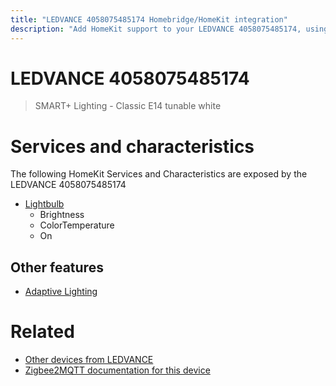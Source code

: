 ```yaml
---
title: "LEDVANCE 4058075485174 Homebridge/HomeKit integration"
description: "Add HomeKit support to your LEDVANCE 4058075485174, using Homebridge, Zigbee2MQTT and homebridge-z2m."
---
```

<!---
This file has been GENERATED using src/docgen/docgen.ts
DO NOT EDIT THIS FILE MANUALLY!
-->
# LEDVANCE 4058075485174
> SMART+ Lighting - Classic E14 tunable white


# Services and characteristics
The following HomeKit Services and Characteristics are exposed by
the LEDVANCE 4058075485174

* [Lightbulb](../../light.md)
  * Brightness
  * ColorTemperature
  * On


## Other features
* [Adaptive Lighting](../../light.md)


# Related
* [Other devices from LEDVANCE](../index.md#ledvance)
* [Zigbee2MQTT documentation for this device](https://www.zigbee2mqtt.io/devices/4058075485174.html)